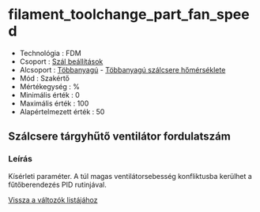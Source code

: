 # filament\_toolchange\_part\_fan\_speed

* Technológia : FDM
* Csoport : [Szál beállítások](../filament_settings/filament_settings.md)
* Alcsoport : [Többanyagú](../filament_settings/filament_settings.md#multimatériaux) - [Többanyagú szálcsere hőmérséklete](filament_toolchange_part_fan_speed.md)
* Mód : Szakértő
* Mértékegység : %
* Minimális érték :  0
* Maximális érték :  100
* Alapértelmezett érték :  50

## Szálcsere tárgyhűtő ventilátor fordulatszám

### Leírás

Kísérleti paraméter. A túl magas ventilátorsebesség konfliktusba kerülhet a fűtőberendezés PID rutinjával.

[Vissza a változók listájához](/)


